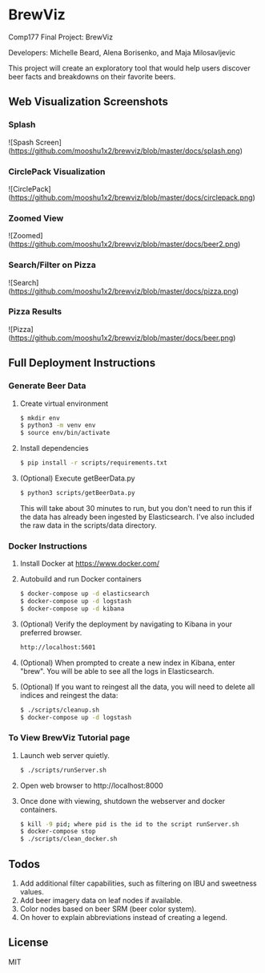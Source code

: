 # BrewViz 

Comp177 Final Project: BrewViz

Developers: Michelle Beard, Alena Borisenko, and Maja Milosavljevic

This project will create an exploratory tool that would help users discover beer facts and breakdowns on their favorite beers.

## Web Visualization Screenshots

### Splash
![Spash Screen]
(https://github.com/mooshu1x2/brewviz/blob/master/docs/splash.png)

### CirclePack Visualization 
![CirclePack]
(https://github.com/mooshu1x2/brewviz/blob/master/docs/circlepack.png)

### Zoomed View
![Zoomed]
(https://github.com/mooshu1x2/brewviz/blob/master/docs/beer2.png)

### Search/Filter on Pizza
![Search]
(https://github.com/mooshu1x2/brewviz/blob/master/docs/pizza.png)

### Pizza Results
![Pizza]
(https://github.com/mooshu1x2/brewviz/blob/master/docs/beer.png)

## Full Deployment Instructions

### Generate Beer Data

1. Create virtual environment
    ```sh
    $ mkdir env
    $ python3 -m venv env 
    $ source env/bin/activate
    ```

2. Install dependencies
    
    ```sh
    $ pip install -r scripts/requirements.txt
    ```

3. (Optional) Execute getBeerData.py

    ```sh
    $ python3 scripts/getBeerData.py
    ```
    
    This will take about 30 minutes to run, but you don't need to run
    this if the data has already been ingested by Elasticsearch. I've
    also included the raw data in the scripts/data directory.
    
### Docker Instructions

1. Install Docker at https://www.docker.com/

2. Autobuild and run Docker containers
    ```sh
    $ docker-compose up -d elasticsearch 
    $ docker-compose up -d logstash
    $ docker-compose up -d kibana
    ```
    
3. (Optional) Verify the deployment by navigating to Kibana in your preferred browser.
    ```sh
    http://localhost:5601
    ```

4. (Optional) When prompted to create a new index in Kibana, enter "brew". You will be able to see all the logs in Elasticsearch.
    
5. (Optional) If you want to reingest all the data, you will need to delete all indices and reingest the data:
    ```sh
    $ ./scripts/cleanup.sh
    $ docker-compose up -d logstash
    ```

### To View BrewViz Tutorial page
1. Launch web server quietly.

    ```sh
    $ ./scripts/runServer.sh
    ```

2. Open web browser to http://localhost:8000

3. Once done with viewing, shutdown the webserver and docker containers.
    ```sh
    $ kill -9 pid; where pid is the id to the script runServer.sh
    $ docker-compose stop
    $ ./scripts/clean_docker.sh
    ```

## Todos
1. Add additional filter capabilities, such as filtering on IBU and sweetness values.
2. Add beer imagery data on leaf nodes if available.
3. Color nodes based on beer SRM (beer color system).
4. On hover to explain abbreviations instead of creating a legend.

License
----

MIT
